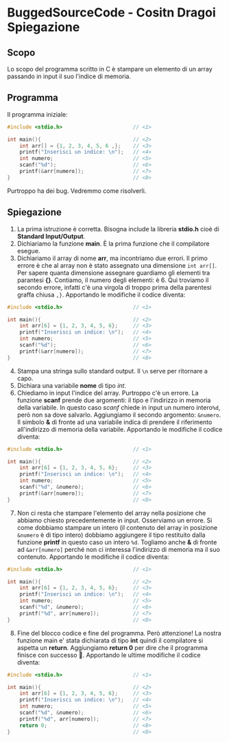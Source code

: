 # BuggedSourceCode - Cositn Dragoi Spiegazione

## Scopo

Lo scopo del programma scritto in C è stampare un elemento di un array passando in input il suo l'indice di memoria.

## Programma

Il programma iniziale:

``` c
#include <stdio.h>                       // <1>

int main(){                              // <2>
    int arr[] = {1, 2, 3, 4, 5, 6 ,};    // <3>
    printf("Inserisci un indice: \n");   // <4>
    int numero;                          // <5>
    scanf("%d");                         // <6>
    printf(&arr[numero]);                // <7>
}                                        // <8>
```

Purtroppo ha dei bug. Vedremmo come risolverli. 

## Spiegazione

1. La prima istruzione è corretta. Bisogna include la libreria **stdio.h** cioè di **Standard Input/Output**.
2. Dichiariamo la funzione **main**. È la prima funzione che il compilatore esegue.
3. Dichiariamo il array di nome **arr**, ma incontriamo due errori. Il primo errore è che al array non è stato assegnato una dimensione `int arr[]`. Per sapere quanta dimensione assegnare guardiamo gli elementi tra parantesi **{}**. Contiamo, il numero degli elementi: è 6. Qui troviamo il secondo errore, infatti c'è una virgola di troppo prima della parentesi graffa chiusa `,}`. Apportando le modifiche il codice diventa:

``` c
#include <stdio.h>                       // <1>

int main(){                              // <2>
    int arr[6] = {1, 2, 3, 4, 5, 6};     // <3>
    printf("Inserisci un indice: \n");   // <4>
    int numero;                          // <5>
    scanf("%d");                         // <6>
    printf(&arr[numero]);                // <7>
}                                        // <8>
```

4. Stampa una stringa sullo standard output. Il `\n` serve per ritornare a capo.
5. Dichiara una variabile **nome** di tipo *int*.
6. Chiediamo in input l'indice del array. Purtroppo c'è un errore. La funzione **scanf** prende due argomenti: il tipo e l'indirizzo in memoria della variabile. In questo caso _scanf_ chiede in input un numero intero`%d`, però non sa dove salvarlo. Aggiungiamo il secondo argomento: `&numero`. Il simbolo **&** di fronte ad una variabile indica di prendere il riferimento all'indirizzo di memoria della variabile. Apportando le modifiche il codice diventa:

``` c
#include <stdio.h>                       // <1>

int main(){                              // <2>
    int arr[6] = {1, 2, 3, 4, 5, 6};     // <3>
    printf("Inserisci un indice: \n");   // <4>
    int numero;                          // <5>
    scanf("%d", &numero);                // <6>
    printf(&arr[numero]);                // <7>
}                                        // <8>
```

7. Non ci resta che stampare l'elemento del array nella posizione che abbiamo chiesto precedentemente in input. Osserviamo un errore. Si come dobbiamo stampare un intero (il contenuto del array in posizione `&numero` è di tipo intero) dobbiamo aggiungere il tipo restituito dalla funzione **printf** in questo caso un intero `%d`. Togliamo anche **&** di fronte ad `&arr[numero]` perché non ci interessa l'indirizzo di memoria ma il suo contenuto. Apportando le modifiche il codice diventa:

``` c
#include <stdio.h>                       // <1>

int main(){                              // <2>
    int arr[6] = {1, 2, 3, 4, 5, 6};     // <3>
    printf("Inserisci un indice: \n");   // <4>
    int numero;                          // <5>
    scanf("%d", &numero);                // <6>
    printf("%d", arr[numero]);           // <7>
}                                        // <8>
```

8. Fine del blocco codice e fine del programma. Però attenzione! La nostra funzione main e' stata dichiarata di tipo **int** quindi il compilatore si aspetta un **return**. Aggiungiamo **return 0** per dire che il programma finisce con successo 🥳. Apportando le ultime modifiche il codice diventa:

``` c
#include <stdio.h>                       // <1>

int main(){                              // <2>
    int arr[6] = {1, 2, 3, 4, 5, 6};     // <3>
    printf("Inserisci un indice: \n");   // <4>
    int numero;                          // <5>
    scanf("%d", &numero);                // <6>
    printf("%d", arr[numero]);           // <7>
    return 0;                            // <8>
}                                        // <8>
```
